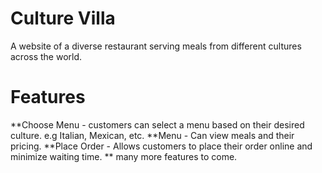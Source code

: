 # Culture Villa

A website of a diverse restaurant serving meals from different cultures across the world.

# Features

**Choose Menu - customers can select a menu based on their desired culture. e.g Italian, Mexican, etc.
**Menu - Can view meals and their pricing.
**Place Order - Allows customers to place their order online and minimize waiting time.
** many more features to come.
